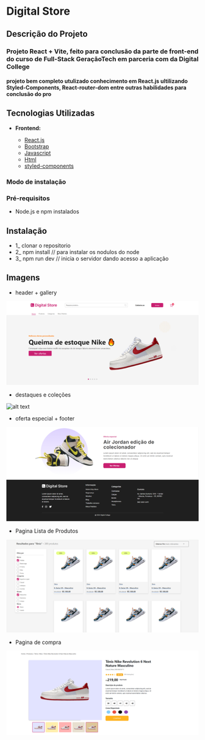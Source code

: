 # Digital Store

## Descrição do Projeto

### Projeto React + Vite, feito para conclusão da parte de front-end do curso de Full-Stack GeraçãoTech em parceria com da Digital College

#### projeto bem completo utulizado conhecimento em React.js ultilizando Styled-Components, React-router-dom entre outras habilidades para conclusão do pro
## Tecnologias Utilizadas

- **Frontend:**

  - [React.js](https://reactjs.org/)
  - [Bootstrap](https://getbootstrap.com/)
  - [Javascript](https://developer.mozilla.org/pt-BR/docs/Web/JavaScript)
  - [Html](https://developer.mozilla.org/pt-BR/docs/Web/HTML)
  - [styled-components](https://styled-components.com/)

### Modo de instalação

### Pré-requisitos

- Node.js e npm instalados

## Instalação


- 1_ clonar o repositorio
- 2_ npm install // para instalar os nodulos do node
- 3_ npm run dev // inicia o servidor dando acesso a aplicação


## Imagens 

- header + gallery

![header e gallery](<header e gallery.png>)

- destaques e coleções

![alt text](<coleçoes em destaque .png>)

- oferta especial + footer

![alt text](<promoção especial header.png>)

- Pagina Lista de Produtos 

![alt text](<pagina de produtos .png>)

- Pagina de compra

![alt text](<buybox .png>)